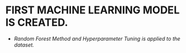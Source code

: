 # FIRST MACHINE LEARNING MODEL IS CREATED.
* *Random Forest Method and Hyperparameter Tuning is applied to the dataset.*
